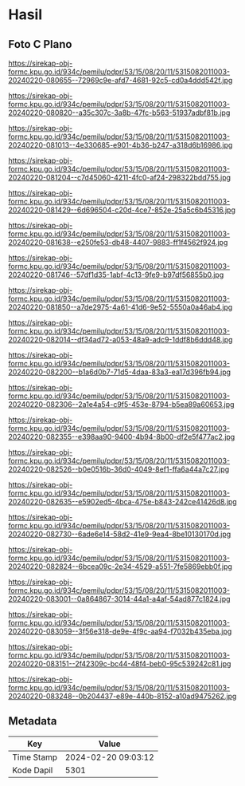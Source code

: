 # Hasil

## Foto C Plano

https://sirekap-obj-formc.kpu.go.id/934c/pemilu/pdpr/53/15/08/20/11/5315082011003-20240220-080655--72969c9e-afd7-4681-92c5-cd0a4ddd542f.jpg

https://sirekap-obj-formc.kpu.go.id/934c/pemilu/pdpr/53/15/08/20/11/5315082011003-20240220-080820--a35c307c-3a8b-47fc-b563-51937adbf81b.jpg

https://sirekap-obj-formc.kpu.go.id/934c/pemilu/pdpr/53/15/08/20/11/5315082011003-20240220-081013--4e330685-e901-4b36-b247-a318d6b16986.jpg

https://sirekap-obj-formc.kpu.go.id/934c/pemilu/pdpr/53/15/08/20/11/5315082011003-20240220-081204--c7d45060-4211-4fc0-af24-298322bdd755.jpg

https://sirekap-obj-formc.kpu.go.id/934c/pemilu/pdpr/53/15/08/20/11/5315082011003-20240220-081429--6d696504-c20d-4ce7-852e-25a5c6b45316.jpg

https://sirekap-obj-formc.kpu.go.id/934c/pemilu/pdpr/53/15/08/20/11/5315082011003-20240220-081638--e250fe53-db48-4407-9883-ff1f4562f924.jpg

https://sirekap-obj-formc.kpu.go.id/934c/pemilu/pdpr/53/15/08/20/11/5315082011003-20240220-081746--57df1d35-1abf-4c13-9fe9-b97df56855b0.jpg

https://sirekap-obj-formc.kpu.go.id/934c/pemilu/pdpr/53/15/08/20/11/5315082011003-20240220-081850--a7de2975-4a61-41d6-9e52-5550a0a46ab4.jpg

https://sirekap-obj-formc.kpu.go.id/934c/pemilu/pdpr/53/15/08/20/11/5315082011003-20240220-082014--df34ad72-a053-48a9-adc9-1ddf8b6ddd48.jpg

https://sirekap-obj-formc.kpu.go.id/934c/pemilu/pdpr/53/15/08/20/11/5315082011003-20240220-082200--b1a6d0b7-71d5-4daa-83a3-ea17d396fb94.jpg

https://sirekap-obj-formc.kpu.go.id/934c/pemilu/pdpr/53/15/08/20/11/5315082011003-20240220-082306--2a1e4a54-c9f5-453e-8794-b5ea89a60653.jpg

https://sirekap-obj-formc.kpu.go.id/934c/pemilu/pdpr/53/15/08/20/11/5315082011003-20240220-082355--e398aa90-9400-4b94-8b00-df2e5f477ac2.jpg

https://sirekap-obj-formc.kpu.go.id/934c/pemilu/pdpr/53/15/08/20/11/5315082011003-20240220-082526--b0e0516b-36d0-4049-8ef1-ffa6a44a7c27.jpg

https://sirekap-obj-formc.kpu.go.id/934c/pemilu/pdpr/53/15/08/20/11/5315082011003-20240220-082635--e5902ed5-4bca-475e-b843-242ce41426d8.jpg

https://sirekap-obj-formc.kpu.go.id/934c/pemilu/pdpr/53/15/08/20/11/5315082011003-20240220-082730--6ade6e14-58d2-41e9-9ea4-8be10130170d.jpg

https://sirekap-obj-formc.kpu.go.id/934c/pemilu/pdpr/53/15/08/20/11/5315082011003-20240220-082824--6bcea09c-2e34-4529-a551-7fe5869ebb0f.jpg

https://sirekap-obj-formc.kpu.go.id/934c/pemilu/pdpr/53/15/08/20/11/5315082011003-20240220-083001--0a864867-3014-44a1-a4af-54ad877c1824.jpg

https://sirekap-obj-formc.kpu.go.id/934c/pemilu/pdpr/53/15/08/20/11/5315082011003-20240220-083059--3f56e318-de9e-4f9c-aa94-f7032b435eba.jpg

https://sirekap-obj-formc.kpu.go.id/934c/pemilu/pdpr/53/15/08/20/11/5315082011003-20240220-083151--2f42309c-bc44-48f4-beb0-95c539242c81.jpg

https://sirekap-obj-formc.kpu.go.id/934c/pemilu/pdpr/53/15/08/20/11/5315082011003-20240220-083248--0b204437-e89e-440b-8152-a10ad9475262.jpg


## Metadata

| Key        | Value               |
| ---------- | ------------------- |
| Time Stamp | 2024-02-20 09:03:12 |
| Kode Dapil | 5301                |




